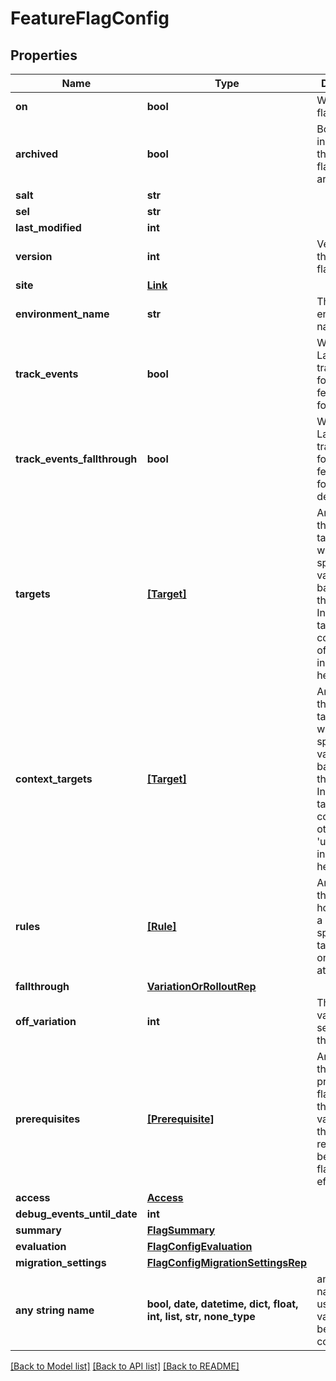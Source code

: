 # FeatureFlagConfig


## Properties
Name | Type | Description | Notes
------------ | ------------- | ------------- | -------------
**on** | **bool** | Whether the flag is on | 
**archived** | **bool** | Boolean indicating if the feature flag is archived | 
**salt** | **str** |  | 
**sel** | **str** |  | 
**last_modified** | **int** |  | 
**version** | **int** | Version of the feature flag | 
**site** | [**Link**](Link.md) |  | 
**environment_name** | **str** | The environment name | 
**track_events** | **bool** | Whether LaunchDarkly tracks events for the feature flag, for all rules | 
**track_events_fallthrough** | **bool** | Whether LaunchDarkly tracks events for the feature flag, for the default rule | 
**targets** | [**[Target]**](Target.md) | An array of the individual targets that will receive a specific variation based on their key. Individual targets with a context kind of &#39;user&#39; are included here. | [optional] 
**context_targets** | [**[Target]**](Target.md) | An array of the individual targets that will receive a specific variation based on their key. Individual targets with context kinds other than &#39;user&#39; are included here. | [optional] 
**rules** | [**[Rule]**](Rule.md) | An array of the rules for how to serve a variation to specific targets based on their attributes | [optional] 
**fallthrough** | [**VariationOrRolloutRep**](VariationOrRolloutRep.md) |  | [optional] 
**off_variation** | **int** | The ID of the variation to serve when the flag is off | [optional] 
**prerequisites** | [**[Prerequisite]**](Prerequisite.md) | An array of the prerequisite flags and their variations that are required before this flag takes effect | [optional] 
**access** | [**Access**](Access.md) |  | [optional] 
**debug_events_until_date** | **int** |  | [optional] 
**summary** | [**FlagSummary**](FlagSummary.md) |  | [optional] 
**evaluation** | [**FlagConfigEvaluation**](FlagConfigEvaluation.md) |  | [optional] 
**migration_settings** | [**FlagConfigMigrationSettingsRep**](FlagConfigMigrationSettingsRep.md) |  | [optional] 
**any string name** | **bool, date, datetime, dict, float, int, list, str, none_type** | any string name can be used but the value must be the correct type | [optional]

[[Back to Model list]](../README.md#documentation-for-models) [[Back to API list]](../README.md#documentation-for-api-endpoints) [[Back to README]](../README.md)


